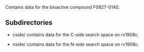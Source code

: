 Contains data for the bioactive compound F0827-0140.

## Subdirectories

- cside/ contains data for the C-side search space on rv1908c.

- nside/ contains data for the N-side search space on rv1908c.

